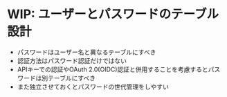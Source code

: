 # WIP: ユーザーとパスワードのテーブル設計

- パスワードはユーザー名と異なるテーブルにすべき
- 認証方法はパスワード認証だけではない
- APIキーでの認証やOAuth 2.0(OIDC)認証と併用することを考慮するとパスワードは別テーブルにすべき
- また独立させておくとパスワードの世代管理をしやすい

